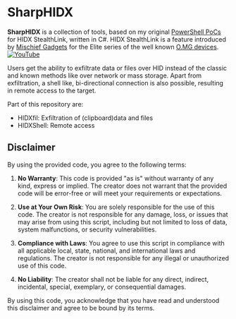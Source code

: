 # SharpHIDX

**SharpHIDX** is a collection of tools, based on my original [PowerShell PoCs](https://github.com/O-MG/O.MG-Firmware/tree/stable/tools/HIDX/powershell) for HIDX StealthLink, written in C#.
 HIDX StealthLink is a feature introduced by [Mischief Gadgets](https://o.mg.lol/) for the Elite series of the well known [O.MG devices](https://shop.hak5.org/collections/mischief-gadgets).
[![YouTube](https://img.youtube.com/vi/s_jiTwB50PI/0.jpg)](https://www.youtube.com/watch?v=s_jiTwB50PI)

Users get the ability to exfiltrate data or files over HID instead of the classic and known methods like over network or mass storage.
Apart from exfiltration, a shell like, bi-directional connection is also possible, resulting in remote access to the target.

Part of this repository are:
- HIDXfil: Exfiltration of (clipboard)data and files
- HIDXShell: Remote access 

## Disclaimer
By using the provided code, you agree to the following terms:

1.  **No Warranty**: This code is provided "as is" without warranty of any kind, express or implied. The creator does not warrant that the provided code will be error-free or will meet your requirements or expectations.
    
2.  **Use at Your Own Risk**: You are solely responsible for the use of this code. The creator is not responsible for any damage, loss, or issues that may arise from using this script, including but not limited to loss of data, system malfunctions, or security vulnerabilities.
    
3.  **Compliance with Laws**: You agree to use this script in compliance with all applicable local, state, national, and international laws and regulations. The creator is not responsible for any illegal or unauthorized use of this code.
    
4.  **No Liability**: The creator shall not be liable for any direct, indirect, incidental, special, exemplary, or consequential damages.

By using this code, you acknowledge that you have read and understood this disclaimer and agree to be bound by its terms.

